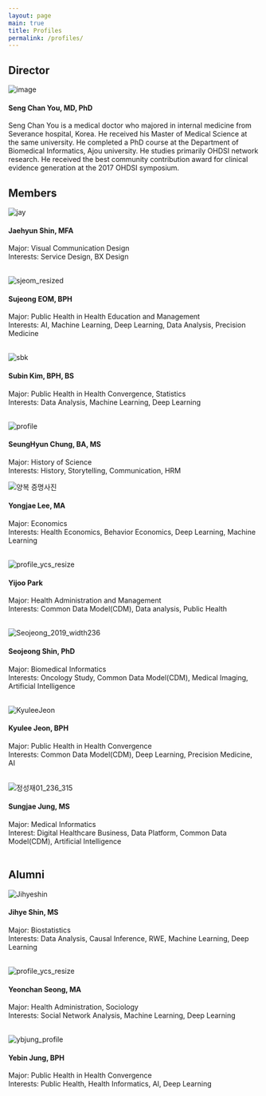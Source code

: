 ```yaml
---
layout: page
main: true
title: Profiles
permalink: /profiles/
---
```


## Director
![image](/assets/images/dr-you-bio-photo.jpg)
#### Seng Chan You, MD, PhD
Seng Chan You is a medical doctor who majored in internal medicine from Severance hospital, Korea. He received his Master of Medical Science at the same university. He completed a PhD course at the Department of Biomedical Informatics, Ajou university. He studies primarily OHDSI network research. He received the best community contribution award for clinical evidence generation at the 2017 OHDSI symposium.  

## Members
![jay](https://user-images.githubusercontent.com/92774958/137850326-820d4eae-8148-4a67-9a4b-559b7e5c68b2.png)
#### Jaehyun Shin, MFA  
Major: Visual Communication Design  
Interests: Service Design, BX Design    
<br>

![sjeom_resized](https://user-images.githubusercontent.com/81948366/138006383-c4dd79e2-3749-40ea-86b4-97b026f33f20.jpg)
#### Sujeong EOM, BPH  
Major: Public Health in Health Education and Management  
Interests: AI, Machine Learning, Deep Learning, Data Analysis, Precision Medicine  
<br>

![sbk](https://user-images.githubusercontent.com/83568786/143965209-eb9183aa-3719-4f1c-ae45-a47c23df699f.jpg)
#### Subin Kim, BPH, BS  
Major: Public Health in Health Convergence, Statistics  
Interests: Data Analysis, Machine Learning, Deep Learning  
<br>

![profile](https://user-images.githubusercontent.com/96851024/157778784-d2aa9e37-211d-413f-8a7c-fd6c5438ef47.jpg)
#### SeungHyun Chung, BA, MS 
Major: History of Science   
Interests: History, Storytelling, Communication, HRM 
<br>

![양복 증명사진](https://user-images.githubusercontent.com/97265478/154625299-ee002c8d-e6ec-4850-b61e-bade694f2ffb.jpg)
#### Yongjae Lee, MA
Major: Economics  
Interests: Health Economics, Behavior Economics, Deep Learning, Machine Learning  
<br>

![profile_ycs_resize](https://user-images.githubusercontent.com/101778510/191685963-6a8e70f4-bb45-4539-a517-b480f4fd2848.png)
#### Yijoo Park
Major: Health Administration and Management   
Interests: Common Data Model(CDM), Data analysis, Public Health  
<br>

![Seojeong_2019_width236](https://user-images.githubusercontent.com/34934336/170898677-5b8c50de-78fd-493b-842a-f1c16b6ff8bd.jpg)
#### Seojeong Shin, PhD
Major: Biomedical Informatics  
Interests: Oncology Study, Common Data Model(CDM), Medical Imaging, Artificial Intelligence  
<br/>

![KyuleeJeon](https://user-images.githubusercontent.com/97151697/170902446-44ff18c4-e539-4b31-9595-bb7526d5cee6.jpg)
#### Kyulee Jeon, BPH
Major: Public Health in Health Convergence  
Interests: Common Data Model(CDM), Deep Learning, Precision Medicine, AI  
<br/>

![정성재01_236_315](https://user-images.githubusercontent.com/3184725/191676251-7935a4f4-ebff-4e60-9640-ead59c43d98d.jpg)
#### Sungjae Jung, MS
Major: Medical Informatics  
Interest: Digital Healthcare Business, Data Platform, Common Data Model(CDM), Artificial Intelligence  
<br>


## Alumni
![Jihyeshin](https://user-images.githubusercontent.com/101371789/170900696-045bc78d-1296-451c-9e61-eb628e778aee.jpg)
#### Jihye Shin, MS
Major: Biostatistics  
Interests: Data Analysis, Causal Inference, RWE, Machine Learning, Deep Learning  
<br>

![profile_ycs_resize](https://user-images.githubusercontent.com/48194852/137818794-c8407898-56a8-4d67-b9f6-f35e9904581a.jpg)
#### Yeonchan Seong, MA
Major: Health Administration, Sociology   
Interests: Social Network Analysis, Machine Learning, Deep Learning  
<br>

![ybjung_profile](https://user-images.githubusercontent.com/89363626/138007233-097a74bc-e395-4882-a76f-c15050d59425.jpg)
#### Yebin Jung, BPH
Major: Public Health in Health Convergence   
Interests: Public Health, Health Informatics, AI, Deep Learning  
<br>
